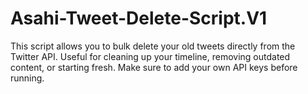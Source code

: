 # Asahi-Tweet-Delete-Script.V1
This script allows you to bulk delete your old tweets directly from the Twitter API.   Useful for cleaning up your timeline, removing outdated content, or starting fresh.   Make sure to add your own API keys before running.  
